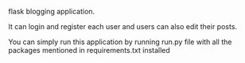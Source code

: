 flask blogging application. 

It can login and register each user and users can also edit their posts.

You can simply run this application by running run.py file with all the packages mentioned in requirements.txt installed
